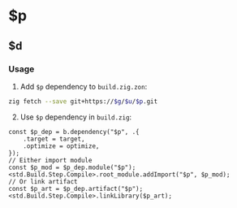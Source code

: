 # $p

## $d

### Usage

1. Add `$p` dependency to `build.zig.zon`:

```sh
zig fetch --save git+https://$g/$u/$p.git
```

2. Use `$p` dependency in `build.zig`:

```zig
const $p_dep = b.dependency("$p", .{
    .target = target,
    .optimize = optimize,
});
// Either import module
const $p_mod = $p_dep.module("$p");
<std.Build.Step.Compile>.root_module.addImport("$p", $p_mod);
// Or link artifact
const $p_art = $p_dep.artifact("$p");
<std.Build.Step.Compile>.linkLibrary($p_art);
```
